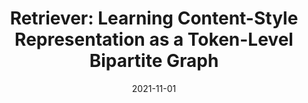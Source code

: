 ---
# Featured image
# To use, add an image named `featured.jpg/png` to your page's folder.
# Focal points: Smart, Center, TopLeft, Top, TopRight, Left, Right, BottomLeft, Bottom, BottomRight.
image:
  caption: ""
  focal_point: "Center"
  preview_only: false
title: "Retriever: Learning Content-Style Representation as a Token-Level Bipartite Graph"
date: 2021-11-01
authors: ["Dacheng Yin*", "Xuanchi Ren*", "Chong Luo", "Yuwang Wang", "Zhiwei Xiong", "Wenjun Zeng"]
publication_types: ["3"]
featured: False
url_pdf: "https://openreview.net/forum?id=AXWygMvuT6Q"
links:
  - icon_pack: fab
    icon: 
    name: Website
    url: 'https://ydcustc.github.io/retriever/'
publication: "ICLR 2022"
---
